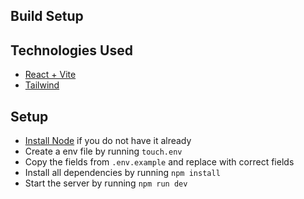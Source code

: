 ## Build Setup

## Technologies Used

- [React + Vite](https://github.com/vitejs/vite-plugin-react/blob/main/packages/plugin-react/README.md)
- [Tailwind](https://tailwindcss.com/)

## Setup

- [Install Node](https://nodejs.org/en/download/) if you do not have it already
- Create a env file by running `touch.env`
- Copy the fields from `.env.example` and replace with correct fields
- Install all dependencies by running `npm install`
- Start the server by running `npm run dev`
